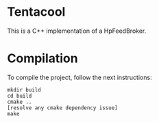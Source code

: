 Tentacool
=========

This is a C++ implementation of a HpFeedBroker.

Compilation
===========

To compile the project, follow the next instructions:

    mkdir build
    cd build
    cmake ..
    [resolve any cmake dependency issue]
    make

